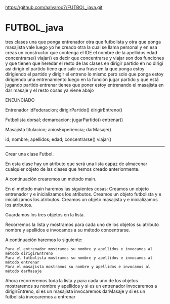 https://github.com/aalvaroo7/FUTBOL_java.git

# FUTBOL_java

 tres clases una que ponga entrenador otra que futbolista y otra que ponga masajista vale luego yo he creado otra la cual se llama personal y en esa creas un constructor que contenga el IDE el nombre de la apellidos edad concentrarse() viajar() es decir que concentrarse y viajar son dos funciones y que  tienen que heredar el resto de las clases en dirigir partido eh no dirigí así dirigir el partido tiene que salir una frase en la que ponga estoy dirigiendo el partido y dirigir el entreno lo mismo pero solo que ponga estoy dirigiendo una entrenamiento luego en la función jugar partido y que está jugando partido entrenar tienes que poner estoy entrenando el masajista en dar masaje y el resto cosas ya viene abajo 

ENEUNCIADO 


Entrenador
idFederacion;
dirigirPartido()
dirigirEntreno()

Futbolista
dorsal;
demarcacion;
jugarPartido()
entrenar()

Masajista
titulacion;
aniosExperiencia;
darMasaje()


id;
nombre;
apellidos;
edad;
concentrarse()
viajar()


-----------------------------------------------

Crear una clase Futbol.

En esta clase hay un atributo que será una lista capaz de almacenar cualquier objeto de las clases que hemos creado anteriormente.

A continuación crearemos un método main.

En el método main haremos las siguientes cosas:
Creamos un objeto entrenador y e inicializamos los atributos.
Creamos un objeto futbolista y e inicializamos los atributos.
Creamos un objeto masajista y e inicializamos los atributos.

Guardamos los tres objetos en la lista.

Recorremos la lista y mostramos para cada uno de los objetos su atributo nombre y apellidos e invocamos a su método concentrarse.

A continuación haremos lo siguiente:

	Para el entrenador mostramos su nombre y apellidos e invocamos al método dirigirEntreno
	Para el futbolista mostramos su nombre y apellidos e invocamos al método entrenar
	Para el masajista mostramos su nombre y apellidos e invocamos al método darMasaje

Ahora recorreremos toda la lista y para cada uno de los objetos mostraremos su nombre y apellidos y si es un entrenador invocaremos a dirigirEntreno,
si es un masajista invocaremos darMasaje y si es un futbolista invocaremos a entrenar

